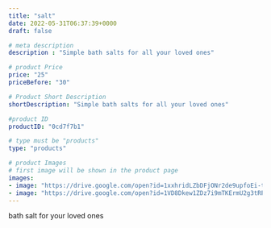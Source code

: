 ```yaml
---
title: "salt"
date: 2022-05-31T06:37:39+0000
draft: false

# meta description
description : "Simple bath salts for all your loved ones"

# product Price
price: "25"
priceBefore: "30"

# Product Short Description
shortDescription: "Simple bath salts for all your loved ones"

#product ID
productID: "0cd7f7b1"

# type must be "products"
type: "products"

# product Images
# first image will be shown in the product page
images:
- image: "https://drive.google.com/open?id=1xxhridLZbDFjONr2de9upfoEi-t-sSyn"
- image: "https://drive.google.com/open?id=1VD8Dkew1ZDz7i9mTKErmU2g3tRP9sTFI"
---
```


bath salt for your loved ones
